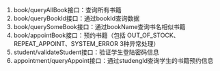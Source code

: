 1. book/queryAllBook接口：查询所有书籍
2. book/queryBookId接口：通过bookId查询数据
3. book/querySomeBook接口：通过bookName查询书名相似书籍
4. book/appointBook接口：预约书籍（包括 OUT_OF_STOCK、REPEAT_APPOINT、SYSTEM_ERROR 3种异常处理）
5. student/validateStudent接口：验证学生登陆密码信息
6. appointment/queryAppoint接口：通过studengId查询学生的书籍预约信息
